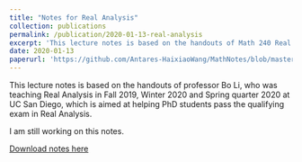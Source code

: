 ```yaml
---
title: "Notes for Real Analysis"
collection: publications
permalink: /publication/2020-01-13-real-analysis
excerpt: 'This lecture notes is based on the handouts of Math 240 Real Analysis at UC San Diego, from Fall 2019 to Spring 2020.'
date: 2020-01-13
paperurl: 'https://github.com/Antares-HaixiaoWang/MathNotes/blob/master/RealAnalysis/RealAnalysis.pdf'
---
```

This lecture notes is based on the handouts of professor Bo Li, who was teaching Real Analysis in Fall 2019, Winter 2020 and Spring quarter 2020 at UC San Diego, which is aimed at helping PhD students pass the qualifying exam in Real Analysis.

I am still working on this notes.

[Download notes here](https://github.com/Antares-HaixiaoWang/MathNotes/blob/master/RealAnalysis/RealAnalysis.pdf)